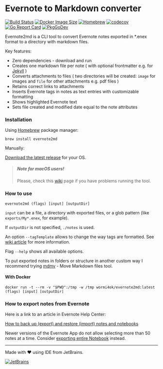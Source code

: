 # Evernote to Markdown converter

[![Build Status](https://github.com/wormi4ok/evernote2md/actions/workflows/ci.yml/badge.svg?branch=master)](https://github.com/wormi4ok/evernote2md/actions/workflows/ci.yml)
[![Docker Image Size](https://img.shields.io/docker/image-size/wormi4ok/evernote2md)](https://hub.docker.com/r/wormi4ok/evernote2md/)
[![Homebrew](https://repology.org/badge/version-for-repo/homebrew/evernote2md.svg?header=Homebrew)](https://repology.org/project/evernote2md/versions)
[![codecov](https://codecov.io/gh/wormi4ok/evernote2md/branch/master/graph/badge.svg)](https://codecov.io/gh/wormi4ok/evernote2md)
[![Go Report Card](https://goreportcard.com/badge/github.com/wormi4ok/evernote2md)](https://goreportcard.com/report/github.com/wormi4ok/evernote2md)
[![PkgGoDev](https://pkg.go.dev/badge/github.com/wormi4ok/evernote2md)](https://pkg.go.dev/github.com/wormi4ok/evernote2md)

Evernote2md is a CLI tool to convert Evernote notes exported in *.enex format to a directory with markdown files.

Key features:

* Zero dependencies - download and run
* Creates one markdown file per note ( with optional frontmatter e.g. for [Jekyll](https://jekyllrb.com/docs/front-matter/) )
* Converts attachments to files ( two directories will be created: `image` for images and `file` for other attachments
  e.g. pdf files )
* Retains correct links to attachments
* Inserts Evernote tags in notes as text entries with customizable formatting
* Shows highlighted Evernote text
* Sets file created and modified date equal to the note attributes

### Installation

Using [Homebrew](https://brew.sh) package manager:

```
brew install evernote2md
```

Manually:

[Download the latest release](https://github.com/wormi4ok/evernote2md/releases/latest) for your OS.

> ##### Note for macOS users!
> Please, check this [wiki](https://github.com/wormi4ok/evernote2md/wiki/macOS-FAQ) page if you have problems running the tool.

### How to use

```
evernote2md (flags) [input] [outputDir]
```

`input` can be a file, a directory with exported files, or a glob pattern (like `exports/My*.enex`, for example).

If `outputDir` is not specified, `./notes` is used.

An option `--tagTemplate` allows to change the way tags are formatted.
See [wiki article](https://github.com/wormi4ok/evernote2md/wiki/Custom-tag-template) for more information.

Flag `--help` shows all available options.

To put exported notes in folders or structure in another custom way I recommend trying [mdmv](https://github.com/wormi4ok/mdmv) - Move Markdown files tool.

#### With Docker

```
docker run -t --rm -v "$PWD":/tmp -w /tmp wormi4ok/evernote2md:latest (flags) [input] [outputDir]
```

### How to export notes from Evernote

Here is a link to an article in Evernote Help Center:

[How to back up (export) and restore (import) notes and notebooks](https://help.evernote.com/hc/en-us/articles/209005557-Export-notes)

Newer versions of the Evernote App do not allow selecting more than 50 notes at a time.
Consider [exporting entire Notebook](https://github.com/wormi4ok/evernote2md/wiki/Export-a-notebook) instead.

-----
Made with ❤ using IDE from JetBrains.

[![JetBrains](.github/powered_by.svg)](https://www.jetbrains.com/?from=evernote2md)
